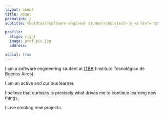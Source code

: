 ```yaml
---
layout: about
title: about
permalink: /
subtitle: <boldtext>Software engineer student</boldtext> @ <a href="https://www.itba.edu.ar" class="rel-1z">ITBA</a>.

profile:
  align: right
  image: prof_pic.jpg
  address: 

social: true
---
```


I am a software engineering student at <a href="https://www.itba.edu.ar" class="rel-1z">ITBA</a> (Instituto Tecnológico de Buenos Aires).

I am an active and curious learner. 

I believe that curiosity is precisely what drives me to continue learning new things.

I love creating new projects.